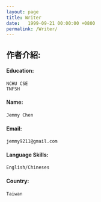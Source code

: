 ```yaml
---
layout: page
title: Writer
date:   1999-09-21 00:00:00 +0800
permalink: /Writer/
---
```


作者介紹:     
-----------

#### Education:       
    NCHU CSE    
    TNFSH      
#### 

#### Name:     
    Jemmy Chen   
#### 

#### Email:   
    jemmy9211@gmail.com   
#### 

#### Language Skills:    
    English/Chineses
#### 

#### Country:    
    Taiwan  
####    

